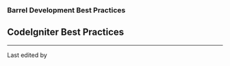 ### Barrel Development Best Practices

CodeIgniter Best Practices
--------------------------

- - -

Last edited by